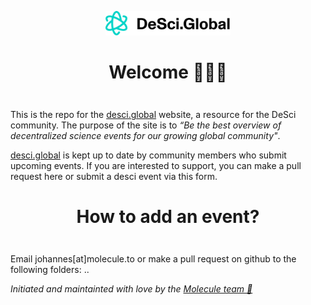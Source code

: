 
<div align="center" style="margin-top: 1em; margin-bottom: 3em;">
  <a href="https://desci.global"><img alt="desci global logo" src="./desci-global.png" alt="desci.global" width="200"></a>
  <h1>Welcome 👋🌐🔬</h1>
</div>

This is the repo for the [desci.global](https://desci.global) website, a resource for the DeSci community. The purpose of the site is to _“Be the best overview of decentralized science events for our growing global community"_.

[desci.global](https://ethereum.org) is kept up to date by community members who submit upcoming events. If you are interested to support, you can make a pull request here or submit a desci event via this form. 



<div align="center" style="margin-top: 1em; margin-bottom: 3em;">

  <h1>How to add an event?</h1>
</div>

Email johannes[at]molecule.to or make a pull request on github to the following folders: ..

*Initiated and maintainted with love by the [Molecule team 💙](https://www.molecule.to/about-us)*

